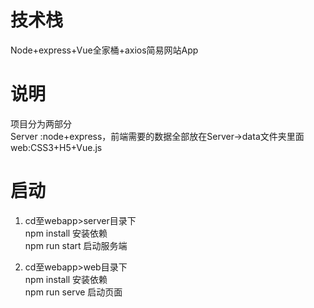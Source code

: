 # 技术栈
Node+express+Vue全家桶+axios简易网站App

# 说明
项目分为两部分 <br/>
Server :node+express，前端需要的数据全部放在Server->data文件夹里面<br/>
web:CSS3+H5+Vue.js

# 启动
1. cd至webapp>server目录下 <br/>
   npm install  安装依赖 <br/>
   npm run start 启动服务端 <br/>

2. cd至webapp>web目录下 <br/>
   npm install  安装依赖 <br/>
   npm run serve 启动页面 <br/>
